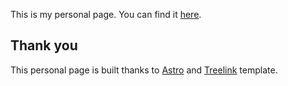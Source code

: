 
This is my personal page. You can find it [here](https://filipowm.github.io/).

## Thank you

This personal page is built thanks to [Astro](https://astro.build) and [Treelink](https://github.com/trevortylerlee/treelink) template.
